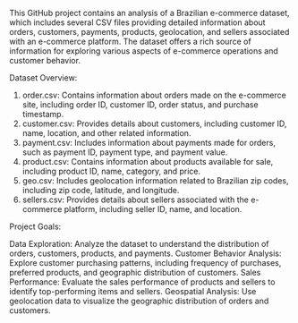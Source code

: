 This GitHub project contains an analysis of a Brazilian e-commerce dataset, which includes several CSV files providing detailed information about 
orders, customers, payments, products, geolocation, and sellers associated with an e-commerce platform. 
The dataset offers a rich source of information for exploring various aspects of e-commerce operations and customer behavior.

Dataset Overview:
1. order.csv: Contains information about orders made on the e-commerce site, including order ID, customer ID, order status, and purchase timestamp.
2. customer.csv: Provides details about customers, including customer ID, name, location, and other related information.
3. payment.csv: Includes information about payments made for orders, such as payment ID, payment type, and payment value.
4. product.csv: Contains information about products available for sale, including product ID, name, category, and price.
5. geo.csv: Includes geolocation information related to Brazilian zip codes, including zip code, latitude, and longitude.
6. sellers.csv: Provides details about sellers associated with the e-commerce platform, including seller ID, name, and location.


Project Goals:

Data Exploration: Analyze the dataset to understand the distribution of orders, customers, products, and payments.
Customer Behavior Analysis: Explore customer purchasing patterns, including frequency of purchases, preferred products, and geographic distribution of customers.
Sales Performance: Evaluate the sales performance of products and sellers to identify top-performing items and sellers.
Geospatial Analysis: Use geolocation data to visualize the geographic distribution of orders and customers.
